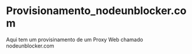 # Provisionamento_nodeunblocker.com
Aqui tem um provisinamento de um Proxy Web chamado nodeunblocker.com
